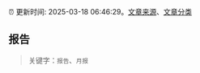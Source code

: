 :alarm_clock: 更新时间: 2025-03-18 06:46:29。[文章来源](/README.md)、[文章分类](/TAGS.md)

## 报告


> 关键字：`报告`、`月报`



